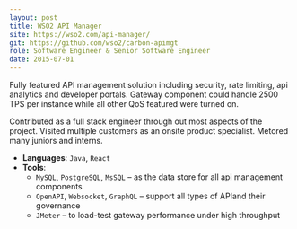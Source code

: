 ```yaml
---
layout: post
title: WSO2 API Manager
site: https://wso2.com/api-manager/
git: https://github.com/wso2/carbon-apimgt
role: Software Engineer & Senior Software Engineer
date: 2015-07-01
---
```


Fully featured API management solution including security, rate limiting, api analytics and developer portals.
Gateway component could handle 2500 TPS per instance while all other QoS featured were turned on.

Contributed as a full stack engineer through out most aspects of the project. Visited multiple customers as an onsite product specialist. Metored many juniors and interns.

- **Languages**: `Java`, `React`  
- **Tools**:
  - `MySQL`, `PostgreSQL`, `MsSQL`  – as the data store for all api management components
  - `OpenAPI`, `Websocket`, `GraphQL` – support all types of APIand their governance
  - `JMeter` – to load-test gateway performance under high throughput
